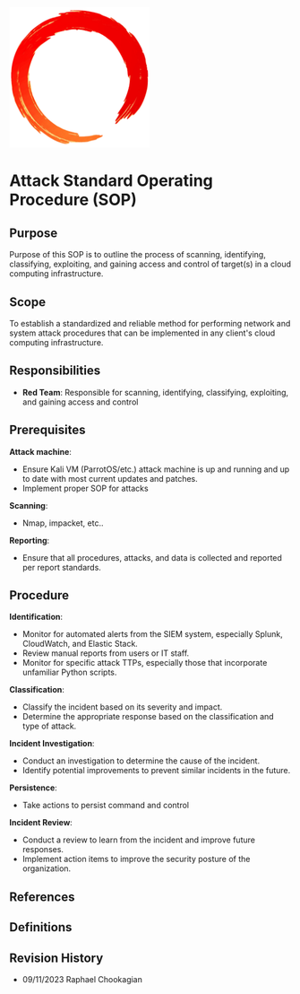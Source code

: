 <img src="./assets/ring.png" width="250">

# Attack Standard Operating Procedure (SOP)

## Purpose

Purpose of this SOP is to outline the process of scanning, identifying, classifying, exploiting, and gaining access and control of target(s) in a cloud computing infrastructure.

## Scope

To establish a standardized and reliable method for performing network and system attack procedures that can be implemented in any client's cloud computing infrastructure.

## Responsibilities

* **Red Team**: Responsible for scanning, identifying, classifying, exploiting, and gaining access and control

## Prerequisites

**Attack machine**:

* Ensure Kali VM (ParrotOS/etc.) attack machine is up and running and up to date with most current updates and patches.
* Implement proper SOP for attacks

**Scanning**:

* Nmap, impacket, etc..

**Reporting**:

* Ensure that all procedures, attacks, and data is collected and reported per report standards.

## Procedure

**Identification**:

* Monitor for automated alerts from the SIEM system, especially Splunk, CloudWatch, and Elastic Stack.
* Review manual reports from users or IT staff.
* Monitor for specific attack TTPs, especially those that incorporate unfamiliar Python scripts.

**Classification**:

* Classify the incident based on its severity and impact.
* Determine the appropriate response based on the classification and type of attack.

**Incident Investigation**:

* Conduct an investigation to determine the cause of the incident.
* Identify potential improvements to prevent similar incidents in the future.

**Persistence**:

* Take actions to persist command and control

**Incident Review**:

* Conduct a review to learn from the incident and improve future responses.
* Implement action items to improve the security posture of the organization.

## References

## Definitions

## Revision History

* 09/11/2023 Raphael Chookagian
